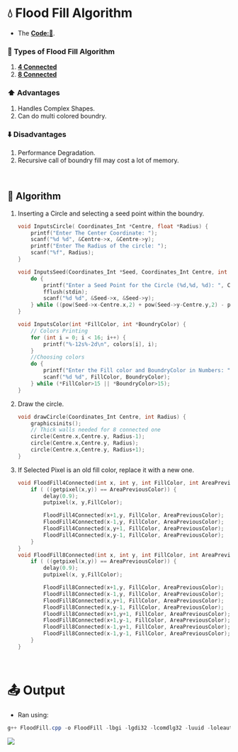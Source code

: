 #  💧  Flood Fill Algorithm
- The **[Code:📑](../../C/FloodFill.cpp)**.

### 🌿 Types of Flood Fill Algorithm
1. **[4 Connected](../../C/FloodFill.cpp#L49)**
2. **[8 Connected](../../C/FloodFill.cpp#L61)**

### ⬆️ Advantages
1. Handles Complex Shapes.
2. Can do multi colored boundry.

### ⬇️ Disadvantages
1. Performance Degradation.
3. Recursive call of boundry fill may cost a lot of memory.

&nbsp;
## 🤖 **Algorithm**
1. Inserting a Circle and selecting a seed point within the boundry.
    ```cpp
    void InputsCircle( Coordinates_Int *Centre, float *Radius) {
        printf("Enter The Center Coordinate: ");
        scanf("%d %d", &Centre->x, &Centre->y);
        printf("Enter The Radius of the circle: ");
        scanf("%f", Radius);
    }

    void InputsSeed(Coordinates_Int *Seed, Coordinates_Int Centre, int Radius) {
        do {
            printf("Enter a Seed Point for the Circle (%d,%d, %d): ", Centre.x, Centre.y, Radius);
            fflush(stdin);
            scanf("%d %d", &Seed->x, &Seed->y);
        } while ((pow(Seed->x-Centre.x,2) + pow(Seed->y-Centre.y,2) - pow(Radius,2))>0);
    }

    void InputsColor(int *FillColor, int *BoundryColor) {
        // Colors Printing
        for (int i = 0; i < 16; i++) {
            printf("%-12s%-2d\n", colors[i], i);
        }
        //Choosing colors
        do {
            printf("Enter the Fill color and BoundryColor in Numbers: ");
            scanf("%d %d", FillColor, BoundryColor);
        } while (*FillColor>15 || *BoundryColor>15);
    }
    ```
2. Draw the circle.
    ```cpp
    void drawCircle(Coordinates_Int Centre, int Radius) {
        graphicsinits();
        // Thick walls needed for 8 connected one
        circle(Centre.x,Centre.y, Radius-1);
        circle(Centre.x,Centre.y, Radius);
        circle(Centre.x,Centre.y, Radius+1);
    }
    ```
3. If Selected Pixel is an old fill color, replace it with a new one. 
    ```cpp
    void FloodFill4Connected(int x, int y, int FillColor, int AreaPreviousColor) {
        if ( ((getpixel(x,y)) == AreaPreviousColor)) {
            delay(0.9);
            putpixel(x, y,FillColor);

            FloodFill4Connected(x+1,y, FillColor, AreaPreviousColor);
            FloodFill4Connected(x-1,y, FillColor, AreaPreviousColor);
            FloodFill4Connected(x,y+1, FillColor, AreaPreviousColor);
            FloodFill4Connected(x,y-1, FillColor, AreaPreviousColor);
        }
    }
    void FloodFill8Connected(int x, int y, int FillColor, int AreaPreviousColor) {
        if ( ((getpixel(x,y)) == AreaPreviousColor)) {
            delay(0.9);
            putpixel(x, y,FillColor);

            FloodFill8Connected(x+1,y, FillColor, AreaPreviousColor);
            FloodFill8Connected(x-1,y, FillColor, AreaPreviousColor);
            FloodFill8Connected(x,y+1, FillColor, AreaPreviousColor);
            FloodFill8Connected(x,y-1, FillColor, AreaPreviousColor);
            FloodFill8Connected(x+1,y+1, FillColor, AreaPreviousColor);
            FloodFill8Connected(x+1,y-1, FillColor, AreaPreviousColor);
            FloodFill8Connected(x-1,y+1, FillColor, AreaPreviousColor);
            FloodFill8Connected(x-1,y-1, FillColor, AreaPreviousColor);
        }
    }
    ```

&nbsp;
# 📤 Output
- Ran using:
```powershell
g++ FloodFill.cpp -o FloodFill -lbgi -lgdi32 -lcomdlg32 -luuid -loleaut32 -lole32 ; ./FloodFill.exe
```
<img src='./Resources/FloodFill.gif'>